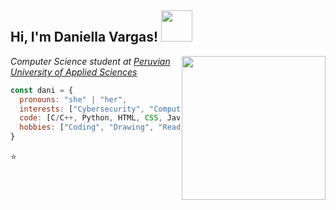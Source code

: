 <h2> Hi, I'm Daniella Vargas! <img src="https://media.giphy.com/media/mGcNjsfWAjY5AEZNw6/giphy.gif" width="50"></h2>
<img align='right' src="https://art.pixilart.com/sr2712ab0b35ecd.gif" width="230">
<p><em>Computer Science student at <a href="https://www.upc.edu.pe/en/">Peruvian University of Applied Sciences </a></br>
</em></p>

```javascript
const dani = {
  pronouns: "she" | "her",
  interests: ["Cybersecurity", "Computer Architecture"],
  code: [C/C++, Python, HTML, CSS, JavaScript, VBScript],
  hobbies: ["Coding", "Drawing", "Reading", "Baking"]
}
```
⭐

<!---
idaniellavargas/idaniellavargas is a ✨ special ✨ repository because its `README.md` (this file) appears on your GitHub profile.
You can click the Preview link to take a look at your changes.
--->
